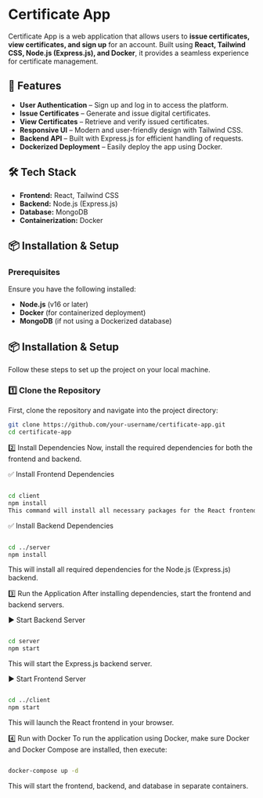 # Certificate App

Certificate App is a web application that allows users to **issue certificates, view certificates, and sign up** for an account. Built using **React, Tailwind CSS, Node.js (Express.js), and Docker**, it provides a seamless experience for certificate management.

## 🚀 Features

- **User Authentication** – Sign up and log in to access the platform.
- **Issue Certificates** – Generate and issue digital certificates.
- **View Certificates** – Retrieve and verify issued certificates.
- **Responsive UI** – Modern and user-friendly design with Tailwind CSS.
- **Backend API** – Built with Express.js for efficient handling of requests.
- **Dockerized Deployment** – Easily deploy the app using Docker.

## 🛠️ Tech Stack

- **Frontend:** React, Tailwind CSS
- **Backend:** Node.js (Express.js)
- **Database:** MongoDB 
- **Containerization:** Docker

## 📦 Installation & Setup

### Prerequisites
Ensure you have the following installed:
- **Node.js** (v16 or later)
- **Docker** (for containerized deployment)
- **MongoDB** (if not using a Dockerized database)
## 📦 Installation & Setup  

Follow these steps to set up the project on your local machine.  

### 1️⃣ Clone the Repository  
First, clone the repository and navigate into the project directory:  

```sh
git clone https://github.com/your-username/certificate-app.git  
cd certificate-app
```

2️⃣ Install Dependencies
Now, install the required dependencies for both the frontend and backend.

✅ Install Frontend Dependencies
```sh

cd client  
npm install
This command will install all necessary packages for the React frontend.
```
✅ Install Backend Dependencies
```sh

cd ../server  
npm install
```
This will install all required dependencies for the Node.js (Express.js) backend.

3️⃣ Run the Application
After installing dependencies, start the frontend and backend servers.

▶ Start Backend Server
```sh

cd server  
npm start
```
This will start the Express.js backend server.

▶ Start Frontend Server
```sh

cd ../client  
npm start
```
This will launch the React frontend in your browser.

4️⃣ Run with Docker
To run the application using Docker, make sure Docker and Docker Compose are installed, then execute:

```sh

docker-compose up -d
```
This will start the frontend, backend, and database in separate containers.
